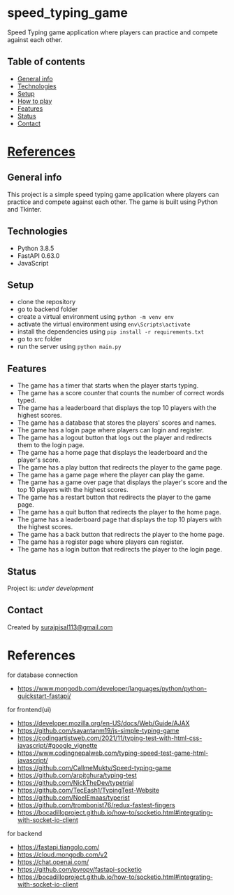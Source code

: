 # speed_typing_game
Speed Typing game application where players can practice and compete against each other.




## Table of contents
* [General info](#general-info)
* [Technologies](#technologies)
* [Setup](#setup)
* [How to play](#how-to-play)
* [Features](#features)
* [Status](#status)
* [Contact](#contact)
# [References](#references)

## General info
This project is a simple speed typing game application where players can practice and compete against each other. The game is built using Python and Tkinter.

## Technologies
* Python 3.8.5
* FastAPI 0.63.0
* JavaScript

## Setup
* clone the repository
* go to backend folder
* create a virtual environment using `python -m venv env`
* activate the virtual environment using `env\Scripts\activate`
* install the dependencies using `pip install -r requirements.txt`
* go to src folder
* run the server using `python main.py`




## Features
* The game has a timer that starts when the player starts typing.
* The game has a score counter that counts the number of correct words typed.
* The game has a leaderboard that displays the top 10 players with the highest scores.
* The game has a database that stores the players' scores and names.
* The game has a login page where players can login and register.
* The game has a logout button that logs out the player and redirects them to the login page.
* The game has a home page that displays the leaderboard and the player's score.
* The game has a play button that redirects the player to the game page.
* The game has a game page where the player can play the game.
* The game has a game over page that displays the player's score and the top 10 players with the highest scores.
* The game has a restart button that redirects the player to the game page.
* The game has a quit button that redirects the player to the home page.
* The game has a leaderboard page that displays the top 10 players with the highest scores.
* The game has a back button that redirects the player to the home page.
* The game has a register page where players can register.
* The game has a login button that redirects the player to the login page.

## Status
Project is: _under development_

## Contact
Created by surajpisal113@gmail.com


# References
for database connection
* https://www.mongodb.com/developer/languages/python/python-quickstart-fastapi/

for frontend(ui)
* https://developer.mozilla.org/en-US/docs/Web/Guide/AJAX
* https://github.com/sayantanm19/js-simple-typing-game
* https://codingartistweb.com/2021/11/typing-test-with-html-css-javascript/#google_vignette
* https://www.codingnepalweb.com/typing-speed-test-game-html-javascript/
* https://github.com/CallmeMukty/Speed-typing-game
* https://github.com/arpitghura/typing-test
* https://github.com/NickTheDev/typetrial
* https://github.com/TecEash1/TypingTest-Website
* https://github.com/NoelEmaas/typerist
* https://github.com/trombonist76/redux-fastest-fingers
* https://bocadilloproject.github.io/how-to/socketio.html#integrating-with-socket-io-client

for backend
* https://fastapi.tiangolo.com/
* https://cloud.mongodb.com/v2 
* https://chat.openai.com/
* https://github.com/pyropy/fastapi-socketio
* https://bocadilloproject.github.io/how-to/socketio.html#integrating-with-socket-io-client
